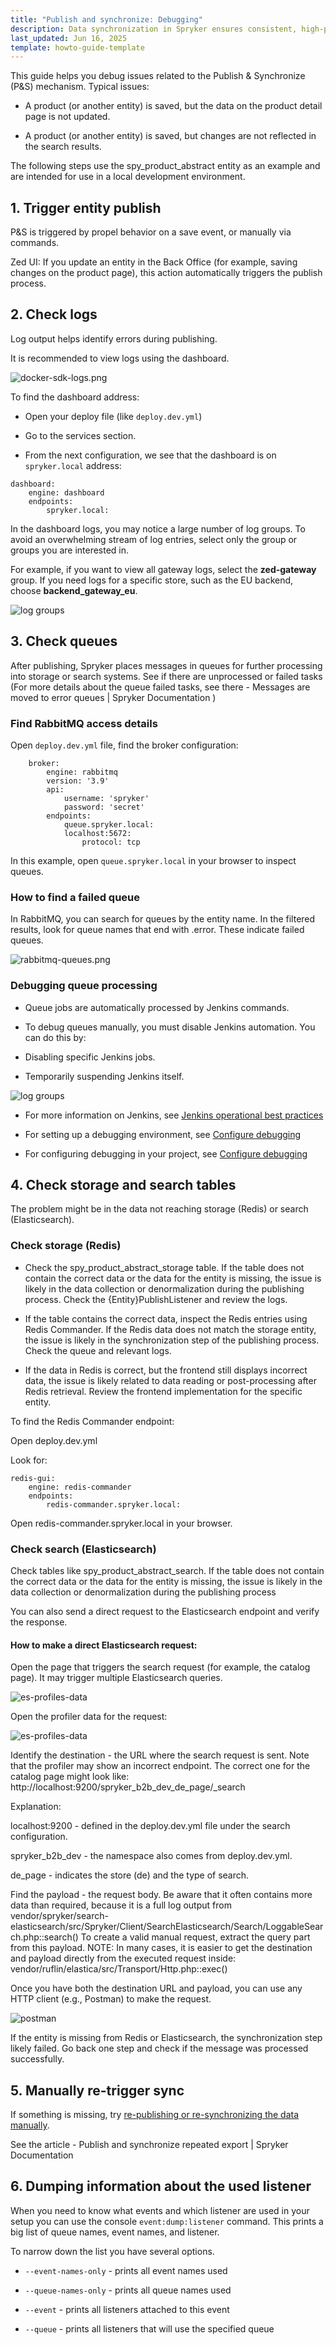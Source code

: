 ```yaml
---
title: "Publish and synchronize: Debugging"
description: Data synchronization in Spryker ensures consistent, high-performance data exchange across Redis, Elasticsearch, and databases. Learn how to re-publish data, optimize imports, handle error queues, and reduce event load.
last_updated: Jun 16, 2025
template: howto-guide-template
---
```


This guide helps you debug issues related to the Publish & Synchronize (P&S) mechanism. Typical issues:

- A product (or another entity) is saved, but the data on the product detail page is not updated.

- A product (or another entity) is saved, but changes are not reflected in the search results.

The following steps use the spy_product_abstract entity as an example and are intended for use in a local development environment.

## 1. Trigger entity publish

P&S is triggered by propel behavior on a save event, or manually via commands.

Zed UI: If you update an entity in the Back Office (for example, saving changes on the product page), this action automatically triggers the publish process.

## 2. Check logs

Log output helps identify errors during publishing.

It is recommended to view logs using the dashboard.

![docker-sdk-logs.png](https://spryker.s3.eu-central-1.amazonaws.com/docs/dg/dev/backend-development/data-manipulation/data-publishing/publish-and-synchronize-debugging.md/docker-sdk-logs.png)

To find the dashboard address:

- Open your deploy file (like `deploy.dev.yml`)

- Go to the services section.

- From the next configuration, we see that the dashboard is on `spryker.local` address:


```
dashboard:
    engine: dashboard
    endpoints:
        spryker.local:          
```            

In the dashboard logs, you may notice a large number of log groups. To avoid an overwhelming stream of log entries, select only the group or groups you are interested in.

For example, if you want to view all gateway logs, select the **zed-gateway** group. If you need logs for a specific store, such as the EU backend, choose **backend_gateway_eu**.

![log groups](https://spryker.s3.eu-central-1.amazonaws.com/docs/dg/dev/backend-development/data-manipulation/data-publishing/publish-and-synchronize-debugging.md/log-groups.png)


## 3. Check queues


After publishing, Spryker places messages in queues for further processing into storage or search systems. See if there are unprocessed or failed tasks (For more details about the queue failed tasks, see there - Messages are moved to error queues | Spryker Documentation )




### Find RabbitMQ access details

Open `deploy.dev.yml` file, find the broker configuration: 


```
    broker:
        engine: rabbitmq
        version: '3.9'
        api:
            username: 'spryker'
            password: 'secret'
        endpoints:
            queue.spryker.local:
            localhost:5672:
                protocol: tcp
```                
                
                
In this example, open `queue.spryker.local` in your browser to inspect queues.

### How to find a failed queue

In RabbitMQ, you can search for queues by the entity name. In the filtered results, look for queue names that end with .error. These indicate failed queues.

![rabbitmq-queues.png](https://spryker.s3.eu-central-1.amazonaws.com/docs/dg/dev/backend-development/data-manipulation/data-publishing/publish-and-synchronize-debugging.md/rabbitmq-queues.png)


### Debugging queue processing

- Queue jobs are automatically processed by Jenkins commands.

- To debug queues manually, you must disable Jenkins automation. You can do this by:

- Disabling specific Jenkins jobs.

- Temporarily suspending Jenkins itself.

![log groups](https://spryker.s3.eu-central-1.amazonaws.com/docs/dg/dev/backend-development/data-manipulation/data-publishing/publish-and-synchronize-debugging.md/log-groups.png)

- For more information on Jenkins, see [Jenkins operational best practices](/docs/ca/dev/best-practices/jenkins-operational-best-practices)

- For setting up a debugging environment, see [Configure debugging](/docs/dg/dev/set-up-spryker-locally/configure-after-installing/configure-debugging/configure-debugging)

- For configuring debugging in your project, see [Configure debugging](/docs/ca/dev/configure-debugging)


## 4. Check storage and search tables

The problem might be in the data not reaching storage (Redis) or search (Elasticsearch).

### Check storage (Redis)

- Check the spy_product_abstract_storage table. If the table does not contain the correct data or the data for the entity is missing, the issue is likely in the data collection or denormalization during the publishing process. Check the {Entity}PublishListener and review the logs.

- If the table contains the correct data, inspect the Redis entries using Redis Commander. If the Redis data does not match the storage entity, the issue is likely in the synchronization step of the publishing process. Check the queue and relevant logs.

- If the data in Redis is correct, but the frontend still displays incorrect data, the issue is likely related to data reading or post-processing after Redis retrieval. Review the frontend implementation for the specific entity.

To find the Redis Commander endpoint:

Open deploy.dev.yml

Look for:



    redis-gui:
        engine: redis-commander
        endpoints:
            redis-commander.spryker.local:
Open redis-commander.spryker.local in your browser.

### Check search (Elasticsearch)

Check tables like spy_product_abstract_search. If the table does not contain the correct data or the data for the entity is missing, the issue is likely in the data collection or denormalization during the publishing process

You can also send a direct request to the Elasticsearch endpoint and verify the response.

#### How to make a direct Elasticsearch request:

Open the page that triggers the search request (for example, the catalog page). It may trigger multiple Elasticsearch queries.


![es-profiles-data](https://spryker.s3.eu-central-1.amazonaws.com/docs/dg/dev/backend-development/data-manipulation/data-publishing/publish-and-synchronize-debugging.md/es-search-request-page.png)


Open the profiler data for the request:


![es-profiles-data](https://spryker.s3.eu-central-1.amazonaws.com/docs/dg/dev/backend-development/data-manipulation/data-publishing/publish-and-synchronize-debugging.md/es-profiles-data.png)


 Identify the destination - the URL where the search request is sent. Note that the profiler may show an incorrect endpoint.
The correct one for the catalog page might look like:
http://localhost:9200/spryker_b2b_dev_de_page/_search

Explanation:

localhost:9200 - defined in the deploy.dev.yml file under the search configuration.

spryker_b2b_dev - the namespace also comes from deploy.dev.yml.

de_page - indicates the store (de) and the type of search.

Find the payload - the request body.
Be aware that it often contains more data than required, because it is a full log output from
vendor/spryker/search-elasticsearch/src/Spryker/Client/SearchElasticsearch/Search/LoggableSearch.php::search()
To create a valid manual request, extract the query part from this payload.
NOTE: In many cases, it is easier to get the destination and payload directly from the executed request inside:
vendor/ruflin/elastica/src/Transport/Http.php::exec()

Once you have both the destination URL and payload, you can use any HTTP client (e.g., Postman) to make the request.


![postman](https://spryker.s3.eu-central-1.amazonaws.com/docs/dg/dev/backend-development/data-manipulation/data-publishing/publish-and-synchronize-debugging.md/postman.png)

If the entity is missing from Redis or Elasticsearch, the synchronization step likely failed. Go back one step and check if the message was processed successfully.

## 5. Manually re-trigger sync

If something is missing, try [re-publishing or re-synchronizing the data manually](/docs/dg/dev/backend-development/data-manipulation/data-publishing/publish-and-synchronize-re-synchronization-and-re-generation).

See the article - Publish and synchronize repeated export | Spryker Documentation 

## 6. Dumping information about the used listener

When you need to know what events and which listener are used in your setup you can use the console `event:dump:listener` command. This prints a big list of queue names, event names, and listener.

To narrow down the list you have several options.

- `--event-names-only` - prints all event names used

- `--queue-names-only` - prints all queue names used

- `--event` - prints all listeners attached to this event

- `--queue` - prints all listeners that will use the specified queue




















 



















































 